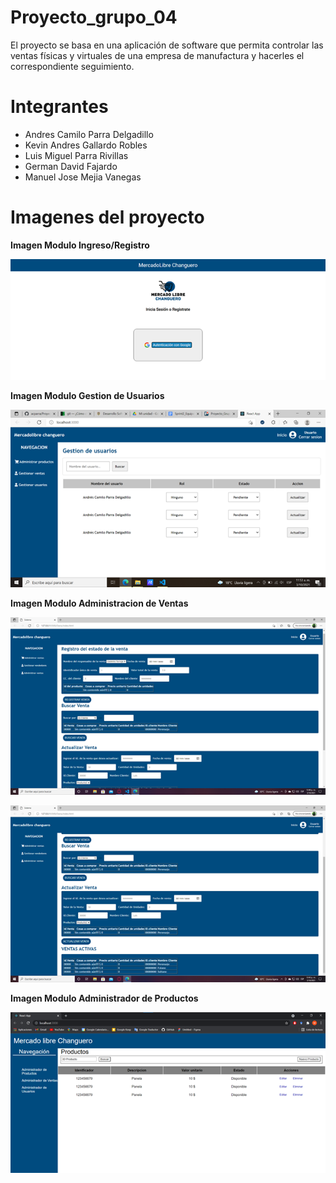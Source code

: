 # Proyecto_grupo_04

El proyecto se basa en una aplicación de software que permita controlar las ventas físicas y virtuales de una empresa de manufactura y hacerles el correspondiente seguimiento.

# Integrantes

- Andres Camilo Parra Delgadillo
- Kevin Andres Gallardo Robles
- Luis Miguel Parra Rivillas
- German David Fajardo
- Manuel Jose Mejia Vanegas

# Imagenes del proyecto
**Imagen Modulo Ingreso/Registro**  
  
![](img-proyecto/Modulo-Login.png  "")

**Imagen Modulo Gestion de Usuarios**  
  
 ![](img-proyecto/Modulo-GestionDeUsuarios.png  "")
 
 **Imagen Modulo Administracion de Ventas**  
   
 ![](img-proyecto/Modulo-AdministracionDeVentas1.png  "")
   
 
 ![](img-proyecto/Modulo-AdministracionDeVentas2.png  "")
 
 **Imagen Modulo Administrador de Productos**  
   
 ![](img-proyecto/Modulo-AdministradorDeProductos.png  "")
